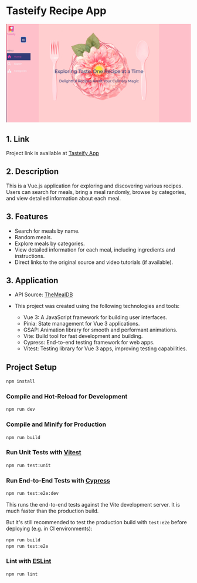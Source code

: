 # Tasteify Recipe App

![App Screenshot](/public/appScreenshot.png)

## 1. Link

Project link is available at [Tasteify App](https://tasteify.netlify.app)

## 2. Description

This is a Vue.js application for exploring and discovering various recipes. Users can search for meals, bring a meal randomly, browse by categories, and view detailed information about each meal.

## 3. Features

- Search for meals by name.
- Random meals.
- Explore meals by categories.
- View detailed information for each meal, including ingredients and instructions.
- Direct links to the original source and video tutorials (if available).

## 3. Application

- API Source: [TheMealDB](https://www.themealdb.com/api.php)
- This project was created using the following technologies and tools:

  - Vue 3: A JavaScript framework for building user interfaces.
  - Pinia: State management for Vue 3 applications.
  - GSAP: Animation library for smooth and performant animations.
  - Vite: Build tool for fast development and building.
  - Cypress: End-to-end testing framework for web apps.
  - Vitest: Testing library for Vue 3 apps, improving testing capabilities.

## Project Setup

```sh
npm install
```

### Compile and Hot-Reload for Development

```sh
npm run dev
```

### Compile and Minify for Production

```sh
npm run build
```

### Run Unit Tests with [Vitest](https://vitest.dev/)

```sh
npm run test:unit
```

### Run End-to-End Tests with [Cypress](https://www.cypress.io/)

```sh
npm run test:e2e:dev
```

This runs the end-to-end tests against the Vite development server.
It is much faster than the production build.

But it's still recommended to test the production build with `test:e2e` before deploying (e.g. in CI environments):

```sh
npm run build
npm run test:e2e
```

### Lint with [ESLint](https://eslint.org/)

```sh
npm run lint
```

